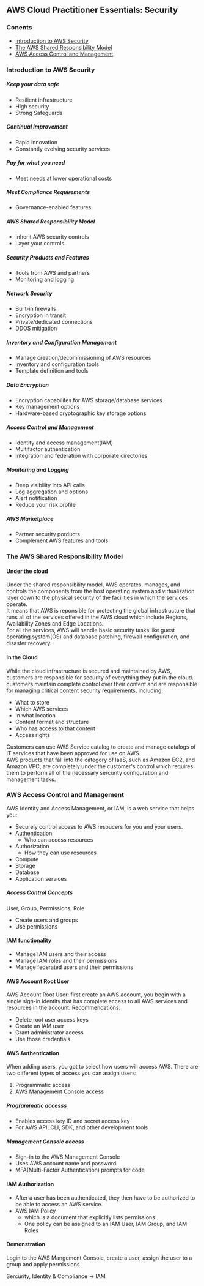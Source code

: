 ## AWS Cloud Practitioner Essentials: Security

### Conents
* [Introduction to AWS Security](#introduction-to-aws-sercurity)  
* [The AWS Shared Responsibility Model](#the-aws-shared-responsibility-model)  
* [AWS Access Control and Management](#aws-access-control-and-management)

### Introduction to AWS Security
##### Keep your data safe
- Resilient infrastructure  
- High security  
- Strong Safeguards  

##### Continual Improvement  
- Rapid innovation  
- Constantly evolving security services  

##### Pay for what you need  
- Meet needs at lower operational costs  

##### Meet Compliance Requirements  
- Governance-enabled features  

##### AWS Shared Responsibility Model  
- Inherit AWS security controls  
- Layer your controls  

##### Security Products and Features  
- Tools from AWS and partners  
- Monitoring and logging  

##### Network Security  
- Built-in firewalls  
- Encryption in transit  
- Private/dedicated connections  
- DDOS mitigation

##### Inventory and Configuration Management  
- Manage creation/decommissioning of AWS resources  
- Inventory and configuration tools  
- Template definition and tools  

##### Data Encryption  
- Encryption capabilites for AWS storage/database services  
- Key management options  
- Hardware-based cryptographic key storage options  

##### Access Control and Management  
- Identity and access management(IAM)  
- Multifactor authentication   
- Integration and federation with corporate directories  

##### Monitoring and Logging  
- Deep visibility into API calls  
- Log aggregation and options  
- Alert notification  
- Reduce your risk profile  

##### AWS Marketplace  
- Partner security porducts  
- Complement AWS features and tools  

### The AWS Shared Responsibility Model  
#### Under the cloud
Under the shared responsibility model, AWS operates, manages, and controls the components from the host operating system and virtualization layer down to the physical security of the facilities in which the services operate.  
It means that AWS is reponsible for protecting the global infrastructure that runs all of the services offered in the AWS cloud which include Regions, Availability Zones and Edge Locations.  
For all the services, AWS will handle basic security tasks like guest operating system(OS) and database patching, firewall configuration, and disaster recovery.  

#### In the Cloud  
While the cloud infrastructure is secured and maintained by AWS, customers are responsible for security of everything they put in the cloud.  
customers maintain complete control over their content and are responsible for managing critical content security requirements, including:  
- What to store  
- Which AWS services  
- In what location  
- Content format and structure  
- Who has access to that content  
- Access rights  

Customers can use AWS Service catalog to create and manage catalogs of IT services that have been approved for use on AWS.  
AWS products that fall into the category of laaS, such as Amazon EC2, and Amazon VPC, are completely under the customer's control which requires them to perform all of the necessary sercurity configuration and management tasks.  


### AWS Access Control and Management  
AWS Identity and Access Management, or IAM, is a web service that helps you:  
- Securely control access to AWS resoucers for you and your users.  
- Authentication  
  - Who can access resources  
- Authorization  
  - How they can use resources  
- Compute  
- Storage  
- Database  
- Application services  

##### Access Control Concepts  
User, Group, Permissions, Role  
- Create users and groups  
- Use permissions  

#### IAM functionality  
- Manage IAM users and their access  
- Manage IAM roles and their permissions  
- Manage federated users and their permissions  

#### AWS Account Root User  
AWS Account Root User: first create an AWS account, you begin with a single sign-in identity that has complete access to all AWS services and resources in the account. 
Recommendations:  
- Delete root user access keys  
- Create an IAM user  
- Grant administrator access  
- Use those credentials  

#### AWS Authentication  
When adding users, you got to select how users will access AWS. There are two different types of access you can assign users:  
1. Programmatic access  
2. AWS Management Console access  

##### Programmatic accesss 
- Enables access key ID and secret access key  
- For AWS API, CLI, SDK, and other development tools  

##### Management Console access  
- Sign-in to the AWS Management Console  
- Uses AWS account name and password  
- MFA(Multi-Factor Authentication) prompts for code  

#### IAM Authorization  
- After a user has been authenticated, they then have to be authorized to be able to access an AWS service.  
- AWS IAM Policy  
  - which is a document that explicitly lists permissions  
  - One policy can be assigned to an IAM User, IAM Group, and IAM Roles  
  
#### Demonstration  
Login to the AWS Mangement Console, create a user, assign the user to a group and apply permissions  

Sercurity, Identity & Compliance -> IAM

